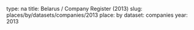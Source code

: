 type: na
title: Belarus / Company Register (2013)
slug: places/by/datasets/companies/2013
place: by
dataset: companies
year: 2013
